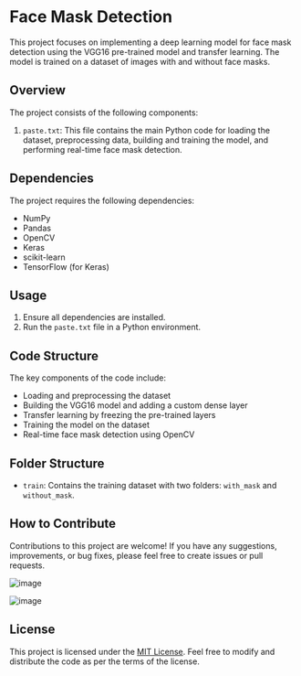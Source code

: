 # Face Mask Detection

This project focuses on implementing a deep learning model for face mask detection using the VGG16 pre-trained model and transfer learning. The model is trained on a dataset of images with and without face masks.

## Overview

The project consists of the following components:

1. `paste.txt`: This file contains the main Python code for loading the dataset, preprocessing data, building and training the model, and performing real-time face mask detection.

## Dependencies

The project requires the following dependencies:

- NumPy
- Pandas
- OpenCV
- Keras
- scikit-learn
- TensorFlow (for Keras)

## Usage

1. Ensure all dependencies are installed.
2. Run the `paste.txt` file in a Python environment.

## Code Structure

The key components of the code include:

- Loading and preprocessing the dataset
- Building the VGG16 model and adding a custom dense layer
- Transfer learning by freezing the pre-trained layers
- Training the model on the dataset
- Real-time face mask detection using OpenCV

## Folder Structure

- `train`: Contains the training dataset with two folders: `with_mask` and `without_mask`.

## How to Contribute

Contributions to this project are welcome! If you have any suggestions, improvements, or bug fixes, please feel free to create issues or pull requests.

![image](https://github.com/somwrks/Masked-Face-Detection/assets/85481905/35cbe90d-34bf-4718-9890-ae0717a07e84)


![image](https://github.com/somwrks/Masked-Face-Detection/assets/85481905/62de7f6e-5217-4c52-b9fd-4363567ae737)

## License

This project is licensed under the [MIT License](https://opensource.org/licenses/MIT). Feel free to modify and distribute the code as per the terms of the license.
